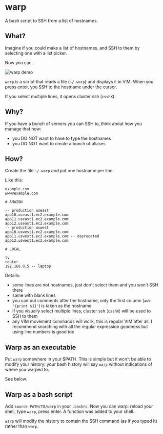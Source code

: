
warp
====

A bash script to SSH from a list of hostnames.

What?
-----

Imagine if you could make a list of hostnames, and SSH to them by selecting one
with a list picker.

Now you can.

![warp demo](https://raw.githubusercontent.com/jpalardy/warp/master/assets/warp.gif)

`warp` is a script that reads a file (`~/.warp`) and displays it in VIM. When
you press enter, you SSH to the hostname under the cursor.

If you select multiple lines, it opens cluster ssh (`csshX`).

Why?
----

If you have a bunch of servers you can SSH to, think about how you manage that now:

* you DO NOT want to have to type the hostnames
* you DO NOT want to create a bunch of aliases

How?
----

Create the file `~/.warp` and put one hostname per line.

Like this:

    example.com
    www@example.com

    # AMAZON

    -- production useast
    app10.useast1.ec2.example.com
    app11.useast1.ec2.example.com
    app12.useast1.ec2.example.com
    -- production uswest
    app10.uswest1.ec2.example.com
    app11.uswest1.ec2.example.com -- deprecated
    app12.uswest1.ec2.example.com

    # LOCAL

    tv
    router
    192.168.0.5 -- laptop


Details:

* some lines are not hostnames, just don't select them and you won't SSH there
* same with blank lines
* you can put comments after the hostname, only the first column (`awk '{print $1}'`) is taken as the hostname
* if you visually select multiple lines, cluster ssh (`csshX`) will be used to SSH to them
* any VIM movement commands will work, this is regular VIM after all. I recommend searching with all the regular expression goodness but using line numbers is good too

Warp as an executable
---------------------

Put `warp` somewhere in your $PATH. This is simple but it won't be able to
modify your history: your bash history will say `warp` without indications of
where you warped to.

See below.


Warp as a bash script
---------------------

Add `source PATH/TO/warp` in your `.bashrc`. Now you can warp: reload your
shell, type `warp`, press enter. A function was added to your shell.

`warp` will modify the history to contain the SSH command (as if you typed it)
rather than `warp`.

